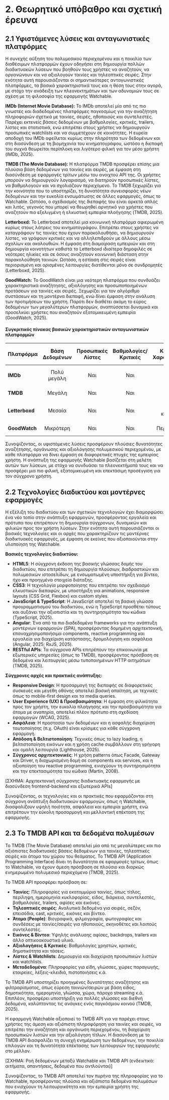 # 2. Θεωρητικό υπόβαθρο και σχετική έρευνα

## 2.1 Υφιστάμενες λύσεις και ανταγωνιστικές πλατφόρμες

Η συνεχής αύξηση του πολυμεσικού περιεχομένου και η ποικιλία των διαθέσιμων πλατφορμών έχουν οδηγήσει στη δημιουργία πολλών διαδικτυακών λύσεων που βοηθούν τους χρήστες να αναζητούν, να οργανώνουν και να αξιολογούν ταινίες και τηλεοπτικές σειρές. Στην ενότητα αυτή παρουσιάζονται οι σημαντικότερες ανταγωνιστικές πλατφόρμες, τα βασικά χαρακτηριστικά τους και η θέση τους στην αγορά, με στόχο την ανάδειξη των πλεονεκτημάτων και των αδυναμιών τους σε σχέση με τη φιλοσοφία της εφαρμογής Watchable.

**IMDb (Internet Movie Database):** Το IMDb αποτελεί μία από τις πιο γνωστές και διαδεδομένες πλατφόρμες παγκοσμίως για την αναζήτηση πληροφοριών σχετικά με ταινίες, σειρές, ηθοποιούς και συντελεστές. Παρέχει εκτενείς βάσεις δεδομένων με βαθμολογίες, κριτικές, trailers, λίστες και στατιστικά, ενώ επιτρέπει στους χρήστες να δημιουργούν προσωπικές watchlists και να συμμετέχουν σε κοινότητες. Η ευρεία αποδοχή του IMDb οφείλεται κυρίως στην πληρότητα των δεδομένων και στη διασύνδεση με τη βιομηχανία του κινηματογράφου, ωστόσο η διεπαφή του συχνά θεωρείται περίπλοκη και λιγότερο φιλική για τον μέσο χρήστη (IMDb, 2025).

**TMDB (The Movie Database):** Η πλατφόρμα TMDB προσφέρει επίσης μια πλούσια βάση δεδομένων για ταινίες και σειρές, με έμφαση στη διασύνδεση με εφαρμογές τρίτων μέσω του ανοιχτού API της. Οι χρήστες μπορούν να δημιουργούν λογαριασμό, να διατηρούν προσωπικές λίστες, να βαθμολογούν και να σχολιάζουν περιεχόμενο. Το TMDB ξεχωρίζει για την κοινότητα που το υποστηρίζει, τη δυνατότητα συνεισφοράς νέων δεδομένων και την ευκολία ενσωμάτωσης σε άλλες εφαρμογές, όπως το Watchable. Ωστόσο, ο σχεδιασμός της διεπαφής του είναι αρκετά απλός και λιτός, γεγονός που μπορεί να θεωρηθεί αρνητικό για χρήστες που αναζητούν πιο εξελιγμένη ή ελκυστική εμπειρία πλοήγησης (TMDB, 2025).

**Letterboxd:** Το Letterboxd αποτελεί μια κοινωνική πλατφόρμα αφιερωμένη κυρίως στους λάτρεις του κινηματογράφου. Επιτρέπει στους χρήστες να καταγράφουν τις ταινίες που έχουν παρακολουθήσει, να δημιουργούν λίστες, να γράφουν κριτικές και να αλληλεπιδρούν με άλλους μέσω σχολίων και ακολουθιών. Η έμφαση στη διαμοίραση εμπειριών και στη δημιουργία κοινοτήτων καθιστά το Letterboxd ιδιαίτερα δημοφιλές σε νεότερες ηλικίες και σε όσους αναζητούν κοινωνική διάσταση στην παρακολούθηση ταινιών. Ωστόσο, η εστίαση στις σειρές είναι περιορισμένη και ορισμένες λειτουργίες διατίθενται μόνο σε συνδρομητές (Letterboxd, 2025).

**GoodWatch:** Το GoodWatch είναι μια νεότερη πλατφόρμα που συνδυάζει χαρακτηριστικά αναζήτησης, αξιολόγησης και προσωποποιημένων προτάσεων για ταινίες και σειρές. Ξεχωρίζει για τον αλγόριθμο συστάσεων και τη μοντέρνα διεπαφή, ενώ δίνει έμφαση στην ανάλυση των προτιμήσεων του χρήστη. Παρότι δεν διαθέτει ακόμη το εύρος δεδομένων των μεγαλύτερων πλατφορμών, αναπτύσσεται δυναμικά και προσελκύει χρήστες που αναζητούν εξατομικευμένη εμπειρία (GoodWatch, 2025).

#### Συγκριτικός πίνακας βασικών χαρακτηριστικών ανταγωνιστικών πλατφορμών

| Πλατφόρμα      | Βάση Δεδομένων | Προσωπικές Λίστες | Βαθμολογίες/Κριτικές | Κοινωνικά Χαρακτηριστικά | API/Ενσωμάτωση |  Εστίαση σε Σειρές   |    Σχεδιασμός Διεπαφής    |
| -------------- | :------------: | :---------------: | :------------------: | :----------------------: | :------------: | :------------------: | :-----------------------: |
| **IMDb**       |  Πολύ μεγάλη   |        Ναι        |         Ναι          |          Μέτρια          |      Όχι       |         Ναι          | Πλούσιος, αλλά περίπλοκος |
| **TMDB**       |     Μεγάλη     |        Ναι        |         Ναι          |          Μέτρια          |      Ναι       |         Ναι          |      Απλός και λιτός      |
| **Letterboxd** |     Μεσαία     |        Ναι        |         Ναι          |     Έντονα κοινωνικά     |      Όχι       | Όχι (κυρίως ταινίες) |   Μοντέρνος, ελκυστικός   |
| **GoodWatch**  |   Μικρότερη    |        Ναι        |         Ναι          |       Περιορισμένα       |      Όχι       |         Ναι          |    Μοντέρνος, φιλικός     |

Συνοψίζοντας, οι υφιστάμενες λύσεις προσφέρουν πλούσιες δυνατότητες αναζήτησης, οργάνωσης και αξιολόγησης πολυμεσικού περιεχομένου, με κάθε πλατφόρμα να δίνει έμφαση σε διαφορετικές πτυχές της εμπειρίας χρήστη. Η ανάπτυξη της εφαρμογής Watchable βασίζεται στη μελέτη αυτών των λύσεων, με στόχο να συνδυάσει τα πλεονεκτήματά τους και να προσφέρει μια πιο φιλική, εξατομικευμένη και επεκτάσιμη προσέγγιση για τον σύγχρονο χρήστη.

## 2.2 Τεχνολογίες διαδικτύου και μοντέρνες εφαρμογές

Η εξέλιξη του διαδικτύου και των σχετικών τεχνολογιών έχει διαμορφώσει ένα νέο τοπίο στην ανάπτυξη εφαρμογών, προσφέροντας εργαλεία και πρότυπα που επιτρέπουν τη δημιουργία σύγχρονων, δυναμικών και φιλικών προς τον χρήστη λύσεων. Στην ενότητα αυτή παρουσιάζονται οι βασικές τεχνολογίες και οι αρχές που χαρακτηρίζουν τις μοντέρνες διαδικτυακές εφαρμογές, με έμφαση σε εκείνες που αξιοποιούνται στην υλοποίηση της Watchable.

**Βασικές τεχνολογίες διαδικτύου:**

-   **HTML5**: Η σύγχρονη έκδοση της βασικής γλώσσας δομής του διαδικτύου, που επιτρέπει τη δημιουργία πλούσιων, διαδραστικών και πολυμεσικών ιστοσελίδων, με ενσωματωμένη υποστήριξη για βίντεο, ήχο και προηγμένα στοιχεία διάταξης.
-   **CSS3**: Η τεχνολογία μορφοποίησης που επιτρέπει τον σχεδιασμό ελκυστικών διεπαφών, με υποστήριξη για animations, responsive layouts (CSS Grid, Flexbox) και custom styles.
-   **JavaScript & TypeScript**: Η JavaScript αποτελεί τη βασική γλώσσα προγραμματισμού του διαδικτύου, ενώ η TypeScript προσθέτει τύπους και αυξάνει την αξιοπιστία και τη συντηρησιμότητα του κώδικα (TypeScript, 2025).
-   **Angular**: Ένα από τα πιο διαδεδομένα frameworks για την ανάπτυξη μοντέρνων εφαρμογών (SPA), προσφέροντας δομημένη αρχιτεκτονική, επαναχρησιμοποιήσιμα components, reactive programming και εργαλεία για διαχείριση κατάστασης, δρομολόγηση και ασφάλεια (Angular, 2025; RxJS, 2025).
-   **RESTful APIs**: Τα σύγχρονα APIs επιτρέπουν την επικοινωνία με εξωτερικές υπηρεσίες (όπως το TMDB), προσφέροντας πρόσβαση σε δεδομένα και λειτουργίες μέσω τυποποιημένων HTTP αιτημάτων (TMDB, 2025).

**Σύγχρονες αρχές και πρακτικές ανάπτυξης:**

-   **Responsive Design**: Η προσαρμογή της διεπαφής σε διαφορετικές συσκευές και μεγέθη οθόνης αποτελεί βασική απαίτηση, με τεχνικές όπως το mobile-first design και τα media queries.
-   **User Experience (UX) & Προσβασιμότητα**: Η έμφαση στη φιλικότητα προς τον χρήστη, την ευκολία πλοήγησης και την προσβασιμότητα για άτομα με αναπηρία, αποτελεί πλέον πρότυπο στη σχεδίαση εφαρμογών (WCAG, 2025).
-   **Ασφάλεια**: Η προστασία των δεδομένων και η ασφαλής διαχείριση ταυτοποίησης (π.χ. OAuth) είναι κρίσιμες για κάθε σύγχρονη εφαρμογή.
-   **Απόδοση & Βελτιστοποίηση**: Τεχνικές όπως το lazy loading, η βελτιστοποίηση εικόνων και η χρήση cache συμβάλλουν στη γρήγορη και ομαλή λειτουργία (Lighthouse, 2025).
-   **Σύγχρονες αρχιτεκτονικές**: Η χρήση patterns όπως Facade, Gateway και Driver, η διαχωρισμένη δομή σε components και services, και η αξιοποίηση του reactive programming, ενισχύουν τη συντηρησιμότητα και την επεκτασιμότητα του κώδικα (Martin, 2008).

[ΣΧΗΜΑ: Αρχιτεκτονική σύγχρονης διαδικτυακής εφαρμογής με διασύνδεση frontend-backend και εξωτερικά APIs]

Συνοψίζοντας, οι τεχνολογίες και οι πρακτικές που εφαρμόζονται στη σύγχρονη ανάπτυξη διαδικτυακών εφαρμογών, όπως η Watchable, διασφαλίζουν υψηλή ποιότητα, ασφάλεια και εμπειρία χρήστη, ενώ επιτρέπουν την εύκολη προσαρμογή και μελλοντική επέκταση της εφαρμογής.

## 2.3 Το TMDB API και τα δεδομένα πολυμέσων

Το TMDB (The Movie Database) αποτελεί μία από τις μεγαλύτερες και πιο αξιόπιστες διαδικτυακές βάσεις δεδομένων για ταινίες, τηλεοπτικές σειρές και άτομα του χώρου του θεάματος. Το TMDB API (Application Programming Interface) δίνει τη δυνατότητα σε εφαρμογές τρίτων, όπως το Watchable, να έχουν άμεση πρόσβαση σε πλούσιο και διαρκώς ενημερωμένο πολυμεσικό περιεχόμενο (TMDB, 2025).

Το TMDB API προσφέρει πρόσβαση σε:

-   **Ταινίες**: Πληροφορίες για εκατομμύρια ταινίες, όπως τίτλος, περίληψη, ημερομηνία κυκλοφορίας, είδος, διάρκεια, συντελεστές, βαθμολογίες, trailers, αφίσες και εικόνες.
-   **Τηλεοπτικές σειρές**: Αναλυτικά δεδομένα για σειρές, σεζόν, επεισόδια, cast, κριτικές, εικόνες και βίντεο.
-   **Άτομα (People)**: Βιογραφικά, φιλμογραφία, φωτογραφίες και συνδέσεις με ταινίες/σειρές για ηθοποιούς, σκηνοθέτες και λοιπούς συντελεστές.
-   **Εικόνες & Βίντεο**: Υψηλής ανάλυσης αφίσες, backdrops, trailers και άλλο οπτικοακουστικό υλικό.
-   **Αξιολογήσεις & Κριτικές**: Βαθμολογίες χρηστών, κριτικές, δημοτικότητα και τάσεις.
-   **Λίστες & Watchlists**: Δημιουργία και διαχείριση προσωπικών λιστών και watchlists.
-   **Μεταδεδομένα**: Πληροφορίες για είδη, γλώσσες, χώρες παραγωγής, εταιρείες, λέξεις-κλειδιά, πιστοποιήσεις κ.ά.

Το TMDB API υποστηρίζει προηγμένες δυνατότητες αναζήτησης και φιλτραρίσματος, όπως εύρεση ταινιών/σειρών με βάση είδος, δημοτικότητα, ημερομηνία, γλώσσα, χώρα, πάροχο streaming κ.ά. Επιπλέον, προσφέρει υποστήριξη για πολλές γλώσσες και διεθνή δεδομένα, καλύπτοντας τις ανάγκες ενός παγκόσμιου κοινού (TMDB, 2025).

Η εφαρμογή Watchable αξιοποιεί το TMDB API για να παρέχει στους χρήστες της άμεση και αξιόπιστη πληροφόρηση για ταινίες και σειρές, να επιτρέπει την αναζήτηση και οργάνωση περιεχομένου, τη διαχείριση προσωπικών λιστών και την αξιολόγηση τίτλων. Η διασύνδεση με το TMDB API διασφαλίζει τη συνεχή ενημέρωση των δεδομένων, την ποικιλία επιλογών και τη δυνατότητα επέκτασης των λειτουργιών της εφαρμογής στο μέλλον.

[ΣΧΗΜΑ: Ροή δεδομένων μεταξύ Watchable και TMDB API (ενδεικτικά: αιτήματα, απαντήσεις, δεδομένα που αντλούνται)]

Συνοψίζοντας, το TMDB API αποτελεί τον πυρήνα της πληροφορίας για το Watchable, προσφέροντας πλούσια και αξιόπιστα δεδομένα πολυμέσων που ενισχύουν τη λειτουργικότητα και την εμπειρία χρήστη της εφαρμογής.
